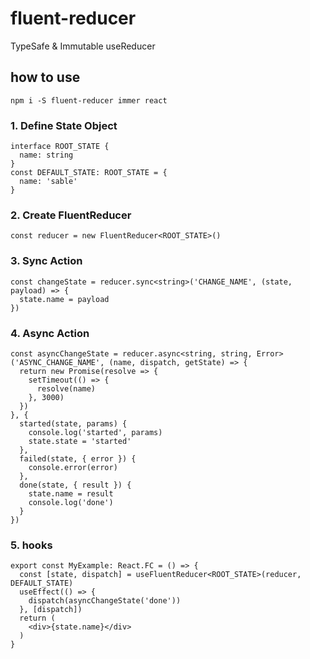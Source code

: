 # fluent-reducer

TypeSafe & Immutable useReducer

## how to use

```
npm i -S fluent-reducer immer react
```

### 1. Define State Object
```
interface ROOT_STATE {
  name: string
}
const DEFAULT_STATE: ROOT_STATE = {
  name: 'sable'
}
```

### 2. Create FluentReducer
```
const reducer = new FluentReducer<ROOT_STATE>()
```

### 3. Sync Action

```
const changeState = reducer.sync<string>('CHANGE_NAME', (state, payload) => {
  state.name = payload
})
```

### 4. Async Action
```
const asyncChangeState = reducer.async<string, string, Error>('ASYNC_CHANGE_NAME', (name, dispatch, getState) => {
  return new Promise(resolve => {
    setTimeout(() => {
      resolve(name)
    }, 3000)
  })
}, {
  started(state, params) {
    console.log('started', params)
    state.state = 'started'
  },
  failed(state, { error }) {
    console.error(error)
  },
  done(state, { result }) {
    state.name = result
    console.log('done')
  }
})
```

### 5. hooks

```
export const MyExample: React.FC = () => {
  const [state, dispatch] = useFluentReducer<ROOT_STATE>(reducer, DEFAULT_STATE)
  useEffect(() => {
    dispatch(asyncChangeState('done'))
  }, [dispatch])
  return (
    <div>{state.name}</div>
  )
}
```